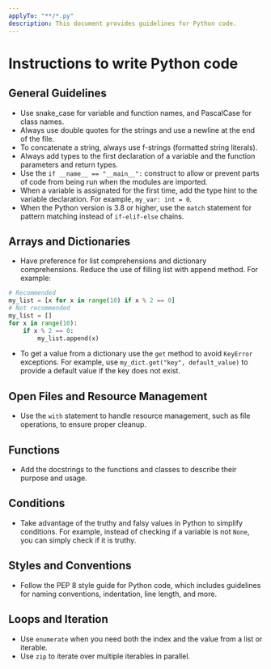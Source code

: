 ```yaml
---
applyTo: "**/*.py"
description: This document provides guidelines for Python code.
---
```

# Instructions to write Python code

## General Guidelines

- Use snake_case for variable and function names, and PascalCase for class names.
- Always use double quotes for the strings and use a newline at the end of the file.
- To concatenate a string, always use f-strings (formatted string literals).
- Always add types to the first declaration of a variable and the function parameters and return types.
- Use the `if __name__ == "__main__":` construct to allow or prevent parts of code from being run when the modules are imported.
- When a variable is assignated for the first time, add the type hint to the variable declaration. For example, `my_var: int = 0`.
- When the Python version is 3.8 or higher, use the `match` statement for pattern matching instead of `if-elif-else` chains.

## Arrays and Dictionaries

- Have preference for list comprehensions and dictionary comprehensions. Reduce the use of filling list with append method. For example:

```python
# Recommended
my_list = [x for x in range(10) if x % 2 == 0]
# Not recommended
my_list = []
for x in range(10):
    if x % 2 == 0:
        my_list.append(x)
```

- To get a value from a dictionary use the `get` method to avoid `KeyError` exceptions. For example, use `my_dict.get("key", default_value)` to provide a default value if the key does not exist.


## Open Files and Resource Management

- Use the `with` statement to handle resource management, such as file operations, to ensure proper cleanup.

## Functions

- Add the docstrings to the functions and classes to describe their purpose and usage.

## Conditions

- Take advantage of the truthy and falsy values in Python to simplify conditions. For example, instead of checking if a variable is not `None`, you can simply check if it is truthy.

## Styles and Conventions

- Follow the PEP 8 style guide for Python code, which includes guidelines for naming conventions, indentation, line length, and more.

## Loops and Iteration

- Use `enumerate` when you need both the index and the value from a list or iterable.
- Use `zip` to iterate over multiple iterables in parallel.
